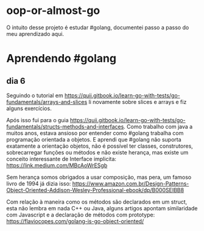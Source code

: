 # oop-or-almost-go
O intuito desse projeto é estudar #golang, documentei passo a passo do meu aprendizado aqui.

# Aprendendo #golang
## dia 6
Seguindo o tutorial em https://quii.gitbook.io/learn-go-with-tests/go-fundamentals/arrays-and-slices li novamente sobre slices e arrays e fiz alguns exercícios.

Após isso fui para o guia https://quii.gitbook.io/learn-go-with-tests/go-fundamentals/structs-methods-and-interfaces. Como trabalho com java a muitos anos, estava ansioso por entender como #golang trabalha com programação orientada a objetos. E aprendi que #golang não suporta exatamente a orientação objetos, não é possível ter classes, construtores, sobrecarregar funções ou métodos e não existe herança, mas existe um conceito interessante de Interface implicita: https://link.medium.com/MBcAoWrESgb

Sem herança somos obrigados a usar composição, mas pera, um famoso livro de 1994 já dizia isso: https://www.amazon.com.br/Design-Patterns-Object-Oriented-Addison-Wesley-Professional-ebook/dp/B000SEIBB8

Com relação à maneira como os métodos são declarados em um struct, esta não lembra em nada C++ ou Java, alguns artigos apontam similaridade com Javascript e a declaração de métodos com prototype: https://flaviocopes.com/golang-is-go-object-oriented/
